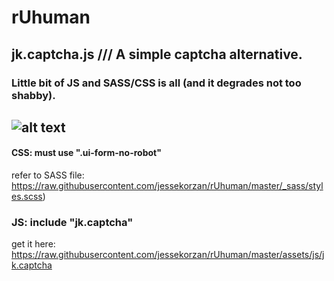 # rUhuman
## jk.captcha.js /// A simple captcha alternative. 
### Little bit of JS and SASS/CSS is all (and it degrades not too shabby).

![alt text](https://github.com/jessekorzan/rUhuman/blob/master/assets/img/pMm2ycJPxl.gif "diagram")
---
#### CSS: must use ".ui-form-no-robot"
refer to SASS file: https://raw.githubusercontent.com/jessekorzan/rUhuman/master/_sass/styles.scss)

### JS: include "jk.captcha"

get it here: https://raw.githubusercontent.com/jessekorzan/rUhuman/master/assets/js/jk.captcha
